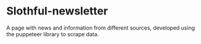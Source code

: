 # Slothful-newsletter
A page with news and information from different sources, developed using the puppeteer library to scrape data.
